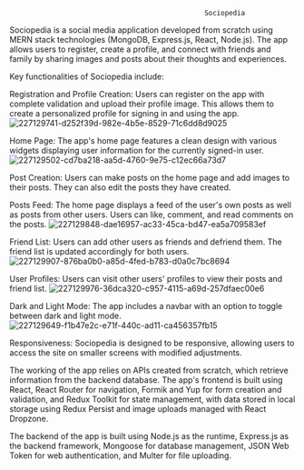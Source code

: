 
                                                    Sociopedia

Sociopedia is a social media application developed from scratch using MERN stack technologies (MongoDB, Express.js, React, Node.js). 
The app allows users to register, create a profile, and connect with friends and family by sharing images and posts about their thoughts and experiences.

Key functionalities of Sociopedia include:

Registration and Profile Creation: Users can register on the app with complete validation and upload their profile image. 
This allows them to create a personalized profile for signing in and using the app.
![227129741-d252f39d-982e-4b5e-8529-71c6dd8d9025](https://github.com/dkthegod19/Sociopedia-MERN-App/assets/107095783/6ecf5b77-eee4-4857-ad9a-f2b44fd8e0c7)

Home Page: The app's home page features a clean design with various widgets displaying user information for the currently signed-in user.
![227129502-cd7ba218-aa5d-4760-9e75-c12ec66a73d7](https://github.com/dkthegod19/Sociopedia-MERN-App/assets/107095783/0acac07b-04a6-4a85-9996-9e8fec5ee8f6)

Post Creation: Users can make posts on the home page and add images to their posts. They can also edit the posts they have created.

Posts Feed: The home page displays a feed of the user's own posts as well as posts from other users. Users can like, comment, and read comments on the posts.
![227129848-dae16957-ac33-45ca-bd47-ea5a709583ef](https://github.com/dkthegod19/Sociopedia-MERN-App/assets/107095783/7518de3f-ac1a-43aa-b38b-a40baf611024)

Friend List: Users can add other users as friends and defriend them. The friend list is updated accordingly for both users.
![227129907-876ba0b0-a85d-4fed-b783-d0a0c7bc8694](https://github.com/dkthegod19/Sociopedia-MERN-App/assets/107095783/ffae3476-8919-4fb6-bde5-bacd249511c1)

User Profiles: Users can visit other users' profiles to view their posts and friend list.
![227129976-36dca320-c957-4115-a69d-257dfaec00e6](https://github.com/dkthegod19/Sociopedia-MERN-App/assets/107095783/d8af5855-123e-466e-a1c8-5fc36096242a)

Dark and Light Mode: The app includes a navbar with an option to toggle between dark and light mode.
![227129649-f1b47e2c-e71f-440c-ad11-ca456357fb15](https://github.com/dkthegod19/Sociopedia-MERN-App/assets/107095783/5fb276bd-3c4b-411d-9141-3fb7bc2fa1ce)

Responsiveness: Sociopedia is designed to be responsive, allowing users to access the site on smaller screens with modified adjustments.

The working of the app relies on APIs created from scratch, which retrieve information from the backend database. The app's frontend is built using React, React Router for navigation, Formik and Yup for form creation and validation, and Redux Toolkit for state management, with data stored in local storage using Redux Persist and image uploads managed with React Dropzone.

The backend of the app is built using Node.js as the runtime, Express.js as the backend framework, Mongoose for database management, JSON Web Token for web authentication, and Multer for file uploading.

